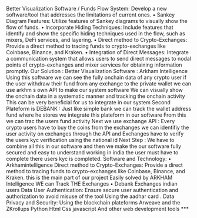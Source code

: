 Better Visualization Software / Funds Flow System:
Develop a new software/tool that addresses the limitations of current 
ones.
• Sankey Diagram Features:
Utilize features of Sankey diagrams to visually show the flow of funds.
• Incorporate Hiding Techniques:
Include features that identify and show the specific hiding techniques 
used in the flow, such as mixers, DeFi services, and layering.
• Direct method to Crypto-Exchanges:
Provide a direct method to tracing funds to crypto-exchanges like 
Coinbase, Binance, and Kraken.
• Integration of Direct Messages:
Integrate a communication system that allows users to send direct 
messages to nodal points of crypto-exchanges and mixer services for 
obtaining information promptly.
Our Solution :
Better Visualization Software : Arkham Intelligence
Using this software we can see the fully onchain data of any crypto user if 
the user withdraw their fund from any exchange to the private wallet we 
can use arkhm s own API to make our system software
We can visually show the onchain data in a systematic manner and tracking the 
onchain activity 
This can be very beneficial for us to integrate in our system
Second Plateform is DEBANK :
Just like simple bank we can track the wallet address fund where he stores 
we integrate this plateform in our software 
From this we can trac the users fund activity
Next we use exchange API :
Every crypto users have to buy the coins from the exchanges we can identifiy 
the user activity on exchanges through the API and Exchanges have to verify 
the users kyc verification using the national id 
Next Step :
We have to combine all this in our software and then we make the our software 
fully secured and easy to understand 
working in india the user must have to complete there users kyc is completed.
Software and Technology:
• Arkhamintelligence
Direct method to Crypto-Exchanges:
Provide a direct method to tracing funds to crypto-exchanges like 
Coinbase, Binance, and Kraken.
this is the main part of our project Easily solved by ARKHAM 
Intelligence WE can Track THE Exchanges
• Debank
Exchanges indian users Data 
User Authentication:
Ensure secure user authentication and authorization to avoid misuse of 
the tool Using the aadhar card .
Data Privacy and Security: Using the blockchain plateforms Arweave 
and the ZKrollups
Python 
Html 
Css javascript
And other web development tools ***
